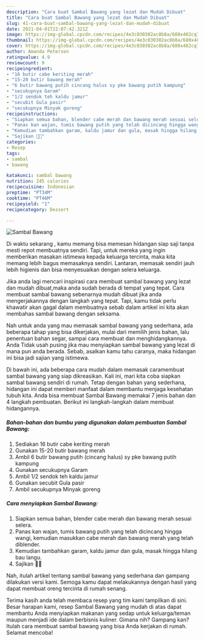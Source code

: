 ```yaml
---
description: "Cara buat Sambal Bawang yang lezat dan Mudah Dibuat"
title: "Cara buat Sambal Bawang yang lezat dan Mudah Dibuat"
slug: 41-cara-buat-sambal-bawang-yang-lezat-dan-mudah-dibuat
date: 2021-04-01T22:07:42.321Z
image: https://img-global.cpcdn.com/recipes/4e3c030302ac8b8a/680x482cq70/sambal-bawang-foto-resep-utama.jpg
thumbnail: https://img-global.cpcdn.com/recipes/4e3c030302ac8b8a/680x482cq70/sambal-bawang-foto-resep-utama.jpg
cover: https://img-global.cpcdn.com/recipes/4e3c030302ac8b8a/680x482cq70/sambal-bawang-foto-resep-utama.jpg
author: Amanda Peterson
ratingvalue: 4.9
reviewcount: 9
recipeingredient:
- "16 butir cabe keriting merah"
- "15-20 butir bawang merah"
- "6 butir bawang putih cincang halus sy pke bawang putih kampung"
- "secukupnya Garam"
- "1/2 sendok teh kaldu jamur"
- "secubit Gula pasir"
- "secukupnya Minyak goreng"
recipeinstructions:
- "Siapkan semua bahan, blender cabe merah dan bawang merah sesuai selera."
- "Panas kan wajan, tumis bawang putih yang telah dicincang hingga wangi, kemudian masukkan cabe merah dan bawang merah yang telah diblender."
- "Kemudian tambahkan garam, kaldu jamur dan gula, masak hingga hilang bau langu."
- "Sajikan 👩‍🍳"
categories:
- Resep
tags:
- sambal
- bawang

katakunci: sambal bawang 
nutrition: 245 calories
recipecuisine: Indonesian
preptime: "PT34M"
cooktime: "PT46M"
recipeyield: "1"
recipecategory: Dessert

---
```



![Sambal Bawang](https://img-global.cpcdn.com/recipes/4e3c030302ac8b8a/680x482cq70/sambal-bawang-foto-resep-utama.jpg)

Di waktu  sekarang , kamu memang bisa memesan hidangan siap saji tanpa mesti repot membuatnya sendiri. Tapi, untuk mereka yang ingin memberikan masakan istimewa kepada keluarga tercinta, maka kita memang lebih bagus memasaknya sendiri. Lantaran, memasak sendiri jauh lebih higienis dan bisa menyesuaikan dengan selera keluarga.

Jika anda lagi mencari inspirasi cara membuat sambal bawang yang lezat dan mudah dibuat,maka anda sudah berada di tempat yang tepat. Cara membuat sambal bawang  sebenarnya mudah dibuat jika anda mengerjakannya dengan langkah yang tepat. Tapi, kamu tidak perlu khawatir akan gagal dalam membuatnya 
sebab dalam artikel ini kita akan membahas sambal bawang dengan seksama.  



Nah untuk anda yang mau memasak sambal bawang yang sederhana, ada beberapa tahap yang bisa dikerjakan, mulai dari memilih jenis bahan, lalu penentuan bahan segar, sampai cara membuat dan menghidangkannya. Anda Tidak usah pusing jika mau menyiapkan sambal bawang yang lezat di mana pun anda berada. Sebab, asalkan kamu  tahu caranya, maka hidangan ini bisa jadi sajian yang istimewa.

Di bawah ini, ada beberapa cara mudah dalam memasak caramembuat sambal bawang yang siap dikreasikan. Kali ini, mari kita coba siapkan sambal bawang sendiri di rumah. Tetap dengan bahan yang sederhana, hidangan ini dapat memberi manfaat dalam membantu menjaga kesehatan tubuh kita. Anda bisa membuat Sambal Bawang memakai 7 jenis bahan dan 4 langkah pembuatan. Berikut ini langkah-langkah dalam membuat hidangannya.

<!--inarticleads1-->

##### Bahan-bahan dan bumbu yang digunakan dalam pembuatan Sambal Bawang:

1. Sediakan 16 butir cabe keriting merah
1. Gunakan 15-20 butir bawang merah
1. Ambil 6 butir bawang putih (cincang halus) sy pke bawang putih kampung
1. Gunakan secukupnya Garam
1. Ambil 1/2 sendok teh kaldu jamur
1. Gunakan secubit Gula pasir
1. Ambil secukupnya Minyak goreng




<!--inarticleads2-->

##### Cara menyiapkan Sambal Bawang:

1. Siapkan semua bahan, blender cabe merah dan bawang merah sesuai selera.
1. Panas kan wajan, tumis bawang putih yang telah dicincang hingga wangi, kemudian masukkan cabe merah dan bawang merah yang telah diblender.
1. Kemudian tambahkan garam, kaldu jamur dan gula, masak hingga hilang bau langu.
1. Sajikan 👩‍🍳




Nah, itulah artikel tentang  sambal bawang  yang sederhana dan gampang dilakukan versi kami. Semoga kamu dapat melakukannya dengan hasil yang dapat membuat oreng tercinta di rumah senang. 

Terima kasih anda telah membaca resep yang tim kami tampilkan di sini. Besar harapan kami, resep  Sambal Bawang yang mudah di atas dapat membantu Anda menyiapkan makanan yang sedap untuk keluarga/teman maupun menjadi ide dalam berbisnis kuliner. Gimana nih? Gampang kan? Itulah cara membuat sambal bawang yang bisa Anda kerjakan di rumah. Selamat mencoba!

